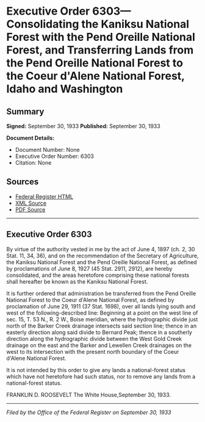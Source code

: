 # Executive Order 6303—Consolidating the Kaniksu National Forest with the Pend Oreille National Forest, and Transferring Lands from the Pend Oreille National Forest to the Coeur d'Alene National Forest, Idaho and Washington

## Summary

**Signed:** September 30, 1933
**Published:** September 30, 1933

**Document Details:**
- Document Number: None
- Executive Order Number: 6303
- Citation: None

## Sources
- [Federal Register HTML](https://www.presidency.ucsb.edu/documents/executive-order-6303-consolidating-the-kaniksu-national-forest-with-the-pend-oreille)
- [XML Source](None)
- [PDF Source](None)

---

## Executive Order 6303

By virtue of the authority vested in me by the act of June 4, 1897 (ch. 2, 30 Stat. 11, 34, 36), and on the recommendation of the Secretary of Agriculture, the Kaniksu National Forest and the Pend Oreille National Forest, as defined by proclamations of June 8, 1927 (45 Stat. 2911, 2912), are hereby consolidated, and the areas heretofore comprising these national forests shall hereafter be known as the Kaniksu National Forest.

It is further ordered that administration be transferred from the Pend Oreille National Forest to the Coeur d'Alene National Forest, as defined by proclamation of June 29, 1911 (37 Stat. 1698), over all lands lying south and west of the following-described line:
Beginning at a point on the west line of sec. 15, T. 53 N., R. 2 W., Boise meridian, where the hydrographic divide just north of the Barker Creek drainage intersects said section line; thence in an easterly direction along said divide to Bernard Peak; thence in a southerly direction along the hydrographic divide between the West Gold Creek drainage on the east and the Barker and Lewellen Creek drainages on the west to its intersection with the present north boundary of the Coeur d'Alene National Forest.

It is not intended by this order to give any lands a national-forest status which have not heretofore had such status, nor to remove any lands from a national-forest status.

FRANKLIN D. ROOSEVELT
The White House,September 30, 1933.

---

*Filed by the Office of the Federal Register on September 30, 1933*
